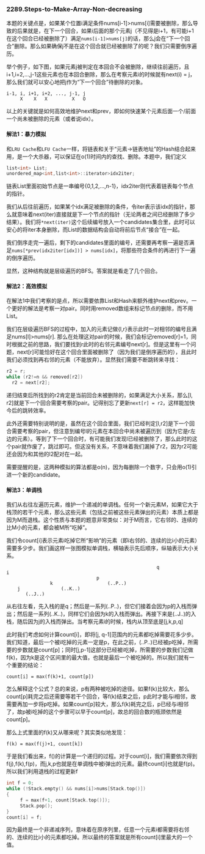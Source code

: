 ### 2289.Steps-to-Make-Array-Non-decreasing

本题的关键点是，如果某个位置i满足条件nums[i-1]>nums[i]需要被删除，那么导致的后果就是，在下一个回合，如果i后面的那个元素j（不见得是i+1，有可能i+1在这个回合已经被删除了）满足```nums[i-1]>nums[j]```的话，那么j会在“下一个回合”删除。那么如果确保j不是在这个回合就已经被删除了的呢？我们只需要倒序遍历。

举个例子，如下图，如果元素j被判定在本回合不会被删除，继续往前遍历，且i+1,i+2,...,j-1这些元素也在本回合删除，那么在考察元素i的时候就有next(i) = j，那么我们就可以安心地把j作为“下一个回合”待删除的对象。
```
i-1, i, i+1, i+2, ..., j-1, j
     X    X   X         X   O
```
以上的关键就是如何高效地维护next和prev，即如何快速某个元素后面一个/前面一个尚未被删除的元素（或者说idx）。

#### 解法1：暴力模拟
和```LRU Cache```和```LFU Cache```一样，将链表和关于“元素->链表地址”的Hash结合起来用，是一个大杀器，可以保证在o(1)时间内的查找、删除。本题中，我们定义
```cpp
list<int> List;
unordered_map<int,list<int>::iterator>idx2iter;
```   
链表List里面初始节点是一串编号{0,1,2,...,n-1}，idx2iter则代表着链表每个节点的指针。

我们从后往前遍历，如果某个idx满足被删除的条件，令iter表示该idx的指针，那么就意味着next(iter)直接就是下一个节点的指针（无论两者之间已经删除了多少结果）。我们将```*next(iter)```这个后续编号放入一个candidates集合里，此时可以安心的将iter本身删除，而List的数据结构会自动将前后节点“接合”在一起。

我们倒序走完一遍后，剩下的candidates里面的编号，还需要再考察一遍是否满足```nums[*prev(idx2iter[idx])] > nums[idx]```，将那些符合条件的再进行下一遍的倒序遍历。

显然，这种结构就是层级遍历的BFS。答案就是看走了几个回合。

#### 解法2：高效模拟
在解法1中我们考察的是点，所以需要依靠List和Hash来额外维护next和prev。一个更好的解法是考察一对pair。同时用removed数组来标记节点的删除，而不用List。

我们在层级遍历BFS的过程中，加入的元素记做{l,r}表示此时一对相邻的编号且满足nums[l]>nums[r]. 那么在处理这对pair的时候，我们会标记removed[r]=1，同时根据之前的思路，我们要找到r此时的右邻元素编号next[r]。但是这里有一个问题，next[r]可能恰好在这个回合里面被删除了（因为我们是倒序遍历的），且此时我们必须找到再右邻的元素（不能放弃）。显然我们需要不断跳转来寻找：
```cpp
r2 = r;
while (r2!=n && removed[r2])
  r2 = next[r2];
```
递归结束后所找到的r2肯定是当前回合未被删除的，如果满足大小关系，那么[l, r2]就是下一个回合需要考察的pair。记得别忘了更新```next[r] = r2```，这样能加快今后的跳转效率。

此外还需要特别说明的是，虽然在这个回合里面，我们已经判定[l,r2]是下一个回合需要考察的pair，但注意到编号l的元素在本回合中尚未被遍历到（因为它是r左边的元素）。等到了下一个回合时，有可能我们发现l已经被删除了，那么此时的这个pair就作废了，跳过即可。但这没有关系，不意味着我们漏掉了r2，因为r2可能还会因为和其他的l2配对在一起。

需要提醒的是，这两种模拟的算法都是o(n)，因为每删除一个数字，只会用o(1)引进一个新的candidate。

#### 解法3：单调栈
我们从右往左遍历元素，维护一个递减的单调栈。任何一个新元素M，如果它大于栈顶的若干个元素，那么这些元素（包括之前被这些元素弹出的元素）本质上都是因为M而退栈。这个性质与本题的题意非常类似：对于M而言，它右邻的、连续的比M小的元素，都会被M所“吃掉”。

我们令count[i]表示元素i吃掉它所“影响”的元素（即i右邻的、连续的比i小的元素）需要多少步。我们画这样一张图模拟单调栈，横轴表示先后顺序，纵轴表示大小关系。
```
                                                       q
i
                                 p
                k                    (..P..)
    j               (..K..)
       (..J..)
```
从右往左看，先入栈的是q；然后是一系列(..P..)，但它们接着会因为p的入栈而弹出；然后是一系列(..K..)，同样它们会因为k的入栈而弹出。再接下来是(..J..)的入栈，随后因为j的入栈而弹出。当考察元素i的时候，栈内从顶至底是[j,k,p,q]

此时我们考虑如何计算count[i]，即将[j, q-1]范围内的元素都吃掉需要花多少步。我们知道，最后一个被i吃掉的元素一定是p，在此之前，(..P..)已经被p吃掉，所需要的步数就是count[p]；同时[j,p-1]这部分已经被i吃掉，所需要的步数我们记做f(k)，因为k是这个区间里的最大值，也就是最后一个被吃掉的。所以我们就有一个重要的结论：
```
count[i] = max(f(k)+1, count[p])
```
怎么解释这个公式？总的来说，p有两种被吃掉的途径。如果f(k)比较大，那么count[p]耗完之后还需要等若干个回合，等f(k)结束之后，p此时才能与i相邻，故需要再加一步将p吃掉。如果count[p]较大，那么f(k)耗完之后，p已经与i相邻了，故p被i吃掉的这个步骤可以早于count[p]，故总的回合数的瓶颈依然是count[p]。

那么上式里面的f(k)又从哪来呢？其实类似地发现：
```
f(k) = max(f(j)+1, count[k])
```
于是我们看出来，f()的计算是一个递归的过程。对于count[i]，我们需要依次得到f(j),f(k),f(p)，而j,k,p也就是在单调栈中被i弹出的元素。最终count[i]也就是f(p)。所以我们利用退栈的过程更新f
```cpp
int f = 0;
while (!Stack.empty() && nums[i]>nums[Stack.top()])
{                
     f = max(f+1, count[Stack.top()]);
     Stack.pop();
}
count[i] = f;
```
因为最终是一个非递减序列，意味着在原序列里，任意一个元素i都需要将右邻的、连续的比i小的元素都吃掉。所以最终的答案就是所有count[i]里最大的一个值。
